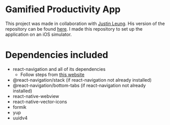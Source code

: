 # Gamified Productivity App

This project was made in collaboration with [Justin Leung](https://github.com/leungjch). His version of the repository can be found [here](https://github.com/leungjch/gotta-task-em-all). I made this repository to set up the application on an iOS simulator.

# Dependencies included

- react-navigation and all of its dependencies
    - Follow steps from [this website](https://reactnavigation.org/docs/getting-started/)
- @react-navigation/stack (if react-navigation not already installed)
- @react-navigation/bottom-tabs (if react-navigation not already installed)
- react-native-webview
- react-native-vector-icons
- formik
- yup
- uuidv4

